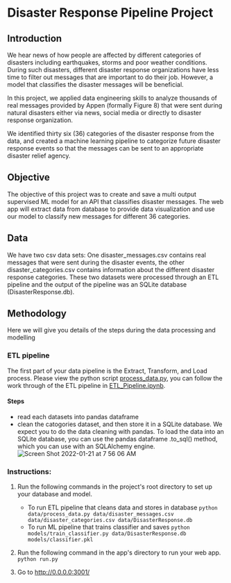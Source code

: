 # Disaster Response Pipeline Project

## Introduction

We hear news of how people are affected by different categories of disasters including earthquakes, storms and poor weather conditions. During such disasters, different disaster response organizations have less time to filter out messages that are important to do their job. However, a model that classifies the disaster messages will be beneficial.

In this project, we applied data engineering skills to analyze thousands of real messages provided by Appen (formally Figure 8) that were sent during natural disasters either via news, social media or directly to disaster response organization.

We identified thirty six (36) categories of the disaster response from the data, and created a machine learning pipeline to categorize future disaster response events so that  the messages can be sent to an appropriate disaster relief agency.



## Objective

The objective of this project was to create and save a multi output supervised ML model for an API that classifies disaster messages. The web app will extract data from database to provide data visualization and use our model to classify new messages for different 36 categories.


## Data

We have two csv data sets: One disaster_messages.csv contains real messages that were sent during the disaster events, the other disaster_categories.csv contains information about the different disaster response categories. These two datasets were processed through an ETL pipeline and the output of the pipeline was an SQLite database (DisasterResponse.db). 

## Methodology
Here we will give you details of the steps during the data processing and modelling 

### ETL pipeline
The first part of your data pipeline is the Extract, Transform, and Load process. Please view the python script [process_data.py](https://github.com/Marvykalu/DataEngineering/tree/main/Appen-DisasterResponse/data), you can follow the work through of the ETL pipeline in [ETL_Pipeline.ipynb](https://github.com/Marvykalu/DataEngineering/tree/main/Appen-DisasterResponse/pipeline_notebooks). 


#### Steps
- read each datasets into pandas dataframe
- clean the catogories dataset, and then store it in a SQLite database. We expect you to do the data cleaning with pandas. To load the data into an SQLite database, you can use the pandas dataframe .to_sql() method, which you can use with an SQLAlchemy engine.
![Screen Shot 2022-01-21 at 7 56 06 AM](https://user-images.githubusercontent.com/66845704/150539505-db037b07-39b8-4bc1-95fa-b0382d91ca52.png)



### Instructions:
1. Run the following commands in the project's root directory to set up your database and model.

    - To run ETL pipeline that cleans data and stores in database
        `python data/process_data.py data/disaster_messages.csv data/disaster_categories.csv data/DisasterResponse.db`
    - To run ML pipeline that trains classifier and saves
        `python models/train_classifier.py data/DisasterResponse.db models/classifier.pkl`

2. Run the following command in the app's directory to run your web app.
    `python run.py`

3. Go to http://0.0.0.0:3001/
